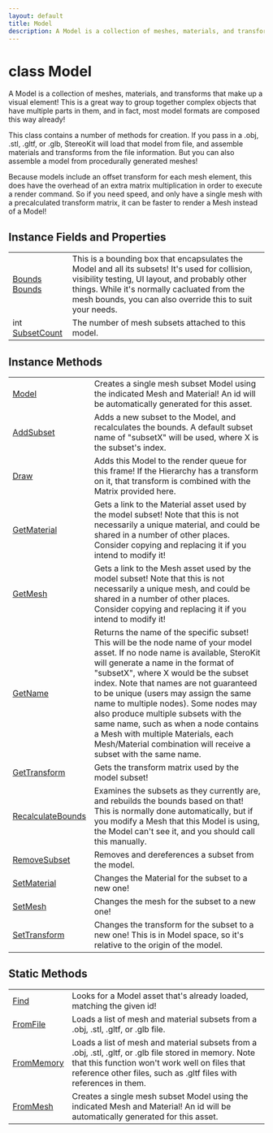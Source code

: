 ```yaml
---
layout: default
title: Model
description: A Model is a collection of meshes, materials, and transforms that make up a visual element! This is a great way to group together complex objects that have multiple parts in them, and in fact, most model formats are composed this way already!  This class contains a number of methods for creation. If you pass in a .obj, .stl, .gltf, or .glb, StereoKit will load that model from file, and assemble materials and transforms from the file information. But you can also assemble a model from procedurally generated meshes!  Because models include an offset transform for each mesh element, this does have the overhead of an extra matrix multiplication in order to execute a render command. So if you need speed, and only have a single mesh with a precalculated transform matrix, it can be faster to render a Mesh instead of a Model!
---
```

# class Model

A Model is a collection of meshes, materials, and transforms
that make up a visual element! This is a great way to group together
complex objects that have multiple parts in them, and in fact, most
model formats are composed this way already!

This class contains a number of methods for creation. If you pass in
a .obj, .stl, .gltf, or .glb, StereoKit will load that model from
file, and assemble materials and transforms from the file
information. But you can also assemble a model from procedurally
generated meshes!

Because models include an offset transform for each mesh element,
this does have the overhead of an extra matrix multiplication in
order to execute a render command. So if you need speed, and only
have a single mesh with a precalculated transform matrix, it can be
faster to render a Mesh instead of a Model!


## Instance Fields and Properties

|  |  |
|--|--|
|[Bounds]({{site.url}}/Pages/Reference/Bounds.html) [Bounds]({{site.url}}/Pages/Reference/Model/Bounds.html)|This is a bounding box that encapsulates the Model and all its subsets! It's used for collision, visibility testing, UI layout, and probably other things. While it's normally cacluated from the mesh bounds, you can also override this to suit your needs.|
|int [SubsetCount]({{site.url}}/Pages/Reference/Model/SubsetCount.html)|The number of mesh subsets attached to this model.|


## Instance Methods

|  |  |
|--|--|
|[Model]({{site.url}}/Pages/Reference/Model/Model.html)|Creates a single mesh subset Model using the indicated Mesh and Material! An id will be automatically generated for this asset.|
|[AddSubset]({{site.url}}/Pages/Reference/Model/AddSubset.html)|Adds a new subset to the Model, and recalculates the bounds. A default subset name of "subsetX" will be used, where X is the subset's index.|
|[Draw]({{site.url}}/Pages/Reference/Model/Draw.html)|Adds this Model to the render queue for this frame! If the Hierarchy has a transform on it, that transform is combined with the Matrix provided here.|
|[GetMaterial]({{site.url}}/Pages/Reference/Model/GetMaterial.html)|Gets a link to the Material asset used by the model subset! Note that this is not necessarily a unique material, and could be shared in a number of other places. Consider copying and replacing it if you intend to modify it!|
|[GetMesh]({{site.url}}/Pages/Reference/Model/GetMesh.html)|Gets a link to the Mesh asset used by the model subset! Note that this is not necessarily a unique mesh, and could be shared in a number of other places. Consider copying and replacing it if you intend to modify it!|
|[GetName]({{site.url}}/Pages/Reference/Model/GetName.html)|Returns the name of the specific subset! This will be the node name of your model asset. If no node name is available, SteroKit will generate a name in the format of "subsetX", where X would be the subset index. Note that names are not guaranteed to be unique (users may assign the same name to multiple nodes). Some nodes may also produce multiple subsets with the same name, such as when a node contains a Mesh with multiple Materials, each Mesh/Material combination will receive a subset with the same name.|
|[GetTransform]({{site.url}}/Pages/Reference/Model/GetTransform.html)|Gets the transform matrix used by the model subset!|
|[RecalculateBounds]({{site.url}}/Pages/Reference/Model/RecalculateBounds.html)|Examines the subsets as they currently are, and rebuilds the bounds based on that! This is normally done automatically, but if you modify a Mesh that this Model is using, the Model can't see it, and you should call this manually.|
|[RemoveSubset]({{site.url}}/Pages/Reference/Model/RemoveSubset.html)|Removes and dereferences a subset from the model.|
|[SetMaterial]({{site.url}}/Pages/Reference/Model/SetMaterial.html)|Changes the Material for the subset to a new one!|
|[SetMesh]({{site.url}}/Pages/Reference/Model/SetMesh.html)|Changes the mesh for the subset to a new one!|
|[SetTransform]({{site.url}}/Pages/Reference/Model/SetTransform.html)|Changes the transform for the subset to a new one! This is in Model space, so it's relative to the origin of the model.|



## Static Methods

|  |  |
|--|--|
|[Find]({{site.url}}/Pages/Reference/Model/Find.html)|Looks for a Model asset that's already loaded, matching the given id!|
|[FromFile]({{site.url}}/Pages/Reference/Model/FromFile.html)|Loads a list of mesh and material subsets from a .obj, .stl, .gltf, or .glb file.|
|[FromMemory]({{site.url}}/Pages/Reference/Model/FromMemory.html)|Loads a list of mesh and material subsets from a .obj, .stl, .gltf, or .glb file stored in memory. Note that this function won't work well on files that reference other files, such as .gltf files with references in them.|
|[FromMesh]({{site.url}}/Pages/Reference/Model/FromMesh.html)|Creates a single mesh subset Model using the indicated Mesh and Material! An id will be automatically generated for this asset.|

